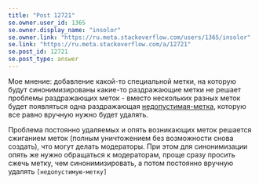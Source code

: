 ```yaml
---
title: "Post 12721"
se.owner.user_id: 1365
se.owner.display_name: "insolor"
se.owner.link: "https://ru.meta.stackoverflow.com/users/1365/insolor"
se.link: "https://ru.meta.stackoverflow.com/a/12721"
se.post_id: 12721
se.post_type: answer
---
```

<p>Мое мнение: добавление какой-то специальной метки, на которую будут синонимизированы какие-то раздражающие метки не решает проблемы раздражающих меток - вместо нескольких разных меток будет появляться одна раздражающая <a href="https://ru.stackoverflow.com/questions/tagged/%d0%bd%d0%b5%d0%b4%d0%be%d0%bf%d1%83%d1%81%d1%82%d0%b8%d0%bc%d0%b0%d1%8f-%d0%bc%d0%b5%d1%82%d0%ba%d0%b0" class="post-tag" title="показать вопросы с меткой [недопустимая-метка]" aria-label="показать вопросы с меткой [недопустимая-метка]" rel="tag" aria-labelledby="tag-недопустимая-метка-tooltip-container">недопустимая-метка</a>, которую все равно вручную нужно будет удалять.</p>
<p>Проблема постоянно удаляемых и опять возникающих меток решается сжиганием меток (полным уничтожением без возможности снова создать), что могут делать модераторы. При этом для синонимизации опять же нужно обращаться к модераторам, проще сразу просить сжечь метку, чем синонимизировать, а потом постоянно вручную удалять <code>[недопустимую-метку]</code></p>
